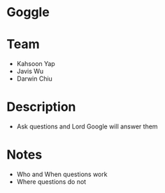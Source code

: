 # Goggle

# Team
  - Kahsoon Yap
  - Javis Wu
  - Darwin Chiu

# Description
  - Ask questions and Lord Google will answer them

# Notes
  - Who and When questions work
  - Where questions do not
